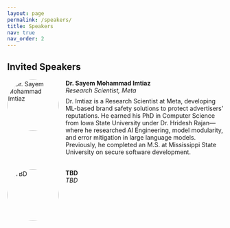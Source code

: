 ```yaml
---
layout: page
permalink: /speakers/
title: Speakers
nav: true
nav_order: 2
---
```


## Invited Speakers

<div class="team-container" style="
    display: flex;
    flex-direction: column;   /* one speaker per row */
    gap: 2rem;
  ">

  <!-- Speaker: Dr. Sayem Mohammad Imtiaz -->
  <div class="team-member" style="
      display: flex;
      align-items: flex-start;
      gap: 1rem;
    ">
    <img
      src="{{ '/assets/img/speakers/Sayem.jpg' | relative_url }}"
      alt="Dr. Sayem Mohammad Imtiaz"
      style="
        width: 120px;
        height: 120px;
        object-fit: cover;
        border-radius: 50%;
        flex-shrink: 0;
      "
    />
    <div>
      <p style="margin:0;"><strong>Dr. Sayem Mohammad Imtiaz</strong></p>
      <p style="margin:0 0 0.5rem;"><em>Research Scientist, Meta</em></p>
      <p style="margin:0;">
        Dr. Imtiaz is a Research Scientist at Meta, developing ML-based brand safety solutions to protect advertisers’ reputations. He earned his PhD in Computer Science from Iowa State University under Dr. Hridesh Rajan—where he researched AI Engineering, model modularity, and error mitigation in large language models. Previously, he completed an M.S. at Mississippi State University on secure software development.
      </p>
    </div>
  </div>

  <!-- Speaker: TBD -->
  <div class="team-member" style="
      display: flex;
      align-items: flex-start;
      gap: 1rem;
    ">
    <img
      src="{{ '/assets/img/speakers/speaker.png' | relative_url }}"
      alt="TBD"
      style="
        width: 120px;
        height: 120px;
        object-fit: cover;
        border-radius: 50%;
        flex-shrink: 0;
      "
    />
    <div>
      <p style="margin:0;"><strong>TBD</strong></p>
      <p style="margin:0;"><em>TBD</em></p>
    </div>
  </div>

  <!-- Add more speakers here in the same pattern -->

</div>
